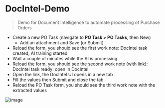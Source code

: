 # DocIntel-Demo

> Demo for Document Intelligence to automate processing of Purchase Orders

- Create a new PO Task (navigate to **PO Task > PO Tasks**, then New)
    - Add an attachment and Save (or Submit)
- Reload the form, you should see the first work note: DocIntel task created, AI training started
- Wait a couple of minutes while the AI is processing
- Reload the form, you should see the second work note (with link): DocIntel task ready: open in DocIntel
- Open the link, the DocIntel UI opens in a new tab
- Fill the values then Submit and close the tab
- Reload the PO Task form, you should see the third work note with the extracted values


![image](https://user-images.githubusercontent.com/44512205/173090309-769396dc-72bc-40a7-8ea4-4b73dccf8460.png)
